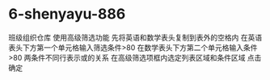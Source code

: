 # 6-shenyayu-886
班级组织仓库
使用高级筛选功能
先将英语和数学表头复制到表外的空格内
在英语表头下方第一个单元格输入筛选条件>80
在数学表头下方第二个单元格输入条件>80
两条件不同行表示或的关系
在高级筛选项框内选定列表区域和条件区域
点击确定
